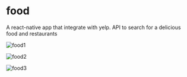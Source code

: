 # food
A react-native app that integrate with yelp. API to  search for a delicious  food and restaurants  

![food1](https://user-images.githubusercontent.com/25037017/69338302-e6790d80-0c88-11ea-9171-3bef9be398cd.PNG)

![food2](https://user-images.githubusercontent.com/25037017/69338419-2b04a900-0c89-11ea-9169-bbc81688dd95.PNG)

![food3](https://user-images.githubusercontent.com/25037017/69338466-47a0e100-0c89-11ea-8170-136be8b02212.PNG)

